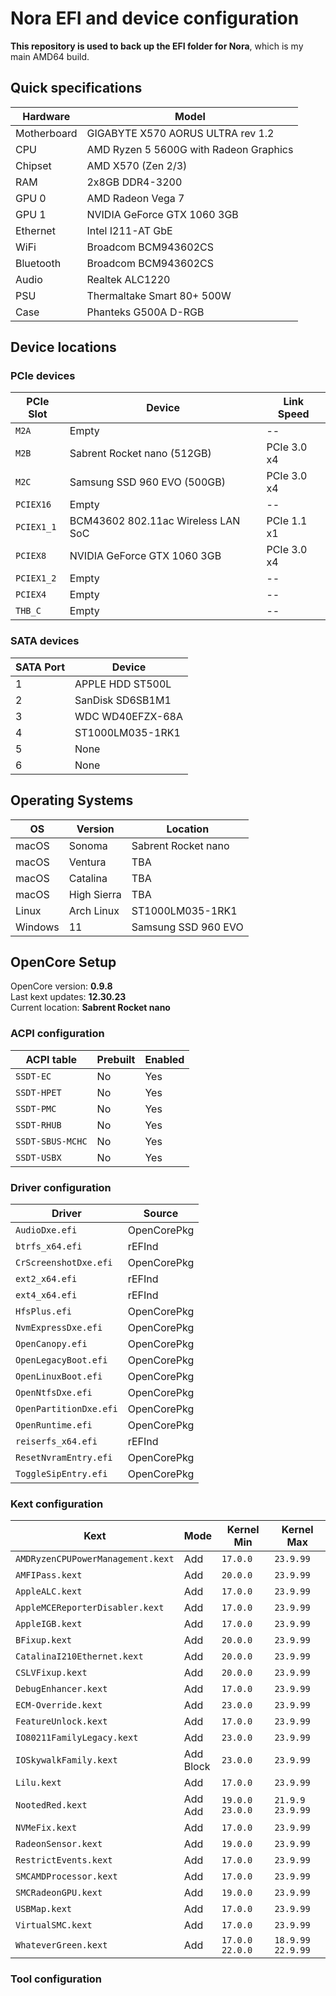 # Nora EFI and device configuration
**This repository is used to back up the EFI folder for Nora**, which is my main AMD64 build.

## Quick specifications
| Hardware | Model |
| --- | --- |
| Motherboard | GIGABYTE X570 AORUS ULTRA rev 1.2 |
| CPU | AMD Ryzen 5 5600G with Radeon Graphics |
| Chipset | AMD X570 (Zen 2/3) |
| RAM | 2x8GB DDR4-3200 |
| GPU 0 | AMD Radeon Vega 7 |
| GPU 1 | NVIDIA GeForce GTX 1060 3GB |
| Ethernet | Intel I211-AT GbE |
| WiFi | Broadcom BCM943602CS |
| Bluetooth | Broadcom BCM943602CS |
| Audio | Realtek ALC1220 |
| PSU | Thermaltake Smart 80+ 500W |
| Case | Phanteks G500A D-RGB |

## Device locations
### PCIe devices 
| PCIe Slot | Device | Link Speed |
| --- | --- | --- |
| `M2A` | Empty | -- |
| `M2B` | Sabrent Rocket nano (512GB) | PCIe 3.0 x4 |
| `M2C` | Samsung SSD 960 EVO (500GB) | PCIe 3.0 x4 |
| `PCIEX16` | Empty | -- |
| `PCIEX1_1` | BCM43602 802.11ac Wireless LAN SoC | PCIe 1.1 x1 |
| `PCIEX8` | NVIDIA GeForce GTX 1060 3GB | PCIe 3.0 x4 |
| `PCIEX1_2` | Empty | -- |
| `PCIEX4` | Empty | -- |
| `THB_C` | Empty | -- |

### SATA devices
| SATA Port | Device |
| --- | --- | 
| 1 | APPLE HDD ST500L | 
| 2 | SanDisk SD6SB1M1 | 
| 3 | WDC WD40EFZX-68A | 
| 4 | ST1000LM035-1RK1 | 
| 5 | None | 
| 6 | None | 

## Operating Systems
| OS | Version | Location |
| --- | --- | --- |
| macOS | Sonoma | Sabrent Rocket nano |
| macOS | Ventura | TBA |
| macOS | Catalina | TBA |
| macOS | High Sierra | TBA |
| Linux | Arch Linux | ST1000LM035-1RK1 |
| Windows | 11 | Samsung SSD 960 EVO |

## OpenCore Setup
OpenCore version: **0.9.8**  
Last kext updates: **12.30.23**  
Current location: **Sabrent Rocket nano**  

### ACPI configuration
| ACPI table | Prebuilt | Enabled | 
| --- | --- | --- | 
| `SSDT-EC` | No | Yes | 
| `SSDT-HPET` | No | Yes | 
| `SSDT-PMC` | No | Yes | 
| `SSDT-RHUB` | No | Yes | 
| `SSDT-SBUS-MCHC` | No | Yes | 
| `SSDT-USBX` | No | Yes |

### Driver configuration
| Driver | Source |
| --- | --- |
| `AudioDxe.efi` | OpenCorePkg |
| `btrfs_x64.efi` | rEFInd |
| `CrScreenshotDxe.efi` | OpenCorePkg |
| `ext2_x64.efi` | rEFInd |
| `ext4_x64.efi` | rEFInd |
| `HfsPlus.efi` | OpenCorePkg |
| `NvmExpressDxe.efi` | OpenCorePkg |
| `OpenCanopy.efi` | OpenCorePkg |
| `OpenLegacyBoot.efi` | OpenCorePkg |
| `OpenLinuxBoot.efi` | OpenCorePkg |
| `OpenNtfsDxe.efi` | OpenCorePkg |
| `OpenPartitionDxe.efi` | OpenCorePkg |
| `OpenRuntime.efi` | OpenCorePkg |
| `reiserfs_x64.efi` | rEFInd |
| `ResetNvramEntry.efi` | OpenCorePkg |
| `ToggleSipEntry.efi` | OpenCorePkg |

### Kext configuration
| Kext | Mode | Kernel Min | Kernel Max |
| --- | --- | --- | --- |
| `AMDRyzenCPUPowerManagement.kext` | Add | `17.0.0` | `23.9.99` |
| `AMFIPass.kext` | Add | `20.0.0` | `23.9.99` |
| `AppleALC.kext` | Add | `17.0.0` | `23.9.99` |
| `AppleMCEReporterDisabler.kext` | Add | `17.0.0` | `23.9.99` |
| `AppleIGB.kext` | Add | `17.0.0` | `23.9.99` |
| `BFixup.kext` | Add | `20.0.0` | `23.9.99` |
| `CatalinaI210Ethernet.kext` | Add | `20.0.0` | `23.9.99` |
| `CSLVFixup.kext` | Add | `20.0.0` | `23.9.99` |
| `DebugEnhancer.kext` | Add | `17.0.0` | `23.9.99` |
| `ECM-Override.kext` | Add | `23.0.0` | `23.9.99` |
| `FeatureUnlock.kext` | Add | `17.0.0` | `23.9.99` |
| `IO80211FamilyLegacy.kext` | Add | `23.0.0` | `23.9.99` |
| `IOSkywalkFamily.kext` | Add</br>Block | `23.0.0` | `23.9.99` |
| `Lilu.kext` | Add | `17.0.0` | `23.9.99` |
| `NootedRed.kext` | Add</br>Add | `19.0.0`</br>`23.0.0` | `21.9.9`</br>`23.9.99` |
| `NVMeFix.kext` | Add | `17.0.0` | `23.9.99` |
| `RadeonSensor.kext` | Add | `19.0.0` | `23.9.99` |
| `RestrictEvents.kext` | Add | `17.0.0` | `23.9.99` |
| `SMCAMDProcessor.kext` | Add | `17.0.0` | `23.9.99` |
| `SMCRadeonGPU.kext` | Add | `19.0.0` | `23.9.99` |
| `USBMap.kext` | Add | `17.0.0` | `23.9.99` |
| `VirtualSMC.kext` | Add | `17.0.0` | `23.9.99` |
| `WhateverGreen.kext` | Add | `17.0.0`</br>`22.0.0` | `18.9.99`</br>`22.9.99` |

### Tool configuration
